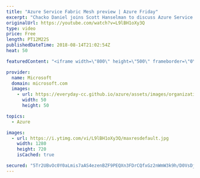 ```yaml
---
title: "Azure Service Fabric Mesh preview | Azure Friday"
excerpt: "Chacko Daniel joins Scott Hanselman to discuss Azure Service Fabric Mesh, which offers the same reliability, mission-critical performance and scale customers get with Service Fabric, but no more overhead of cluster management and patching operations. Service Fabric Mesh supports both Windows and Linux"
originalUrl: https://youtube.com/watch?v=L9lBH1oXy3Q
type: video
price: Free
length: PT12M22S
publishedDateTime: 2018-08-14T21:02:54Z
heat: 50

featuredContent: "<iframe width=\"800\" height=\"500\" frameborder=\"0\" src=\"https://www.youtube.com/embed/L9lBH1oXy3Q\" allow=\"accelerometer; autoplay; encrypted-media; gyroscope; picture-in-picture\" allowfullscreen></iframe>"

provider:
  name: Microsoft
  domain: microsoft.com
  images:
    - url: https://everyday-cc.github.io/azure/assets/images/organizations/microsoft.com-50x50.jpg
      width: 50
      height: 50

topics:
  - Azure

images:
  - url: https://i.ytimg.com/vi/L9lBH1oXy3Q/maxresdefault.jpg
    width: 1280
    height: 720
    isCached: true

secured: "5Tr2UBvOc0Y0aLmis7aAS4ezenBZF9PEQXn3FDrCQfxGz2nWmW3k9h/D0VsDj+Smdekz/YvT/xgozFnF1577ShacNEBY2g+j/LM1+jwIAQmHVfX2yzZkowdrZDYpbXPgW3EYPRyQYEJa2csPn/Weg7Znx0kMrFyqnKEp33y2u3pSLSktctBws7JQkpzpKZMgsWeM+ZUm0QJw21KhIga/wUjsSXdsPXye/+bqonSCX0kQN7gonug7b/5Err9XPjk9uSIzOkKd6z4h5lmoCBJrS2M9ZUKq6DQUV+cBIzGDel/bD+r3IRgrq2KyVlwjRwsLly1LTA+K86VFWBpM5BU7xl4t7ZgDtDWtb23RmGO4S2wrzW6DwAAJ2XCDisC7uhGBRO6/CucnORLt+E+txqGEjT35ZAJqTTnkXvvyBPO1rNs=;U0sttEwEmOQ4PUsEx2gERg=="
---
```


